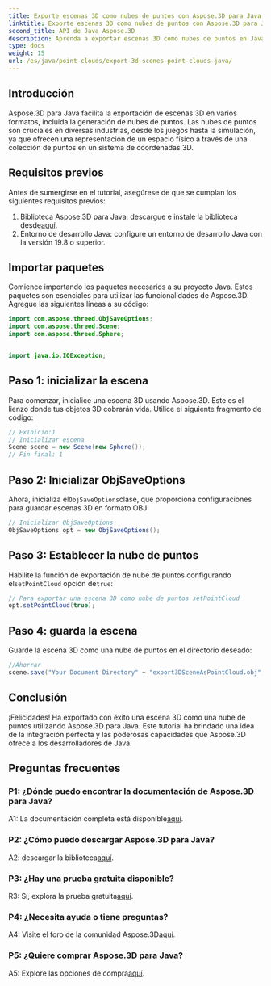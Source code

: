```yaml
---
title: Exporte escenas 3D como nubes de puntos con Aspose.3D para Java
linktitle: Exporte escenas 3D como nubes de puntos con Aspose.3D para Java
second_title: API de Java Aspose.3D
description: Aprenda a exportar escenas 3D como nubes de puntos en Java con Aspose.3D. Mejore sus aplicaciones con potentes gráficos y visualización en 3D.
type: docs
weight: 15
url: /es/java/point-clouds/export-3d-scenes-point-clouds-java/
---
```

## Introducción

Aspose.3D para Java facilita la exportación de escenas 3D en varios formatos, incluida la generación de nubes de puntos. Las nubes de puntos son cruciales en diversas industrias, desde los juegos hasta la simulación, ya que ofrecen una representación de un espacio físico a través de una colección de puntos en un sistema de coordenadas 3D.

## Requisitos previos

Antes de sumergirse en el tutorial, asegúrese de que se cumplan los siguientes requisitos previos:

1.  Biblioteca Aspose.3D para Java: descargue e instale la biblioteca desde[aquí](https://releases.aspose.com/3d/java/).
2. Entorno de desarrollo Java: configure un entorno de desarrollo Java con la versión 19.8 o superior.

## Importar paquetes

Comience importando los paquetes necesarios a su proyecto Java. Estos paquetes son esenciales para utilizar las funcionalidades de Aspose.3D. Agregue las siguientes líneas a su código:

```java
import com.aspose.threed.ObjSaveOptions;
import com.aspose.threed.Scene;
import com.aspose.threed.Sphere;


import java.io.IOException;
```

## Paso 1: inicializar la escena

Para comenzar, inicialice una escena 3D usando Aspose.3D. Este es el lienzo donde tus objetos 3D cobrarán vida. Utilice el siguiente fragmento de código:

```java
// ExInicio:1
// Inicializar escena
Scene scene = new Scene(new Sphere());
// Fin final: 1
```

## Paso 2: Inicializar ObjSaveOptions

 Ahora, inicializa el`ObjSaveOptions`clase, que proporciona configuraciones para guardar escenas 3D en formato OBJ:

```java
// Inicializar ObjSaveOptions
ObjSaveOptions opt = new ObjSaveOptions();
```

## Paso 3: Establecer la nube de puntos

 Habilite la función de exportación de nube de puntos configurando el`setPointCloud` opción de`true`:

```java
// Para exportar una escena 3D como nube de puntos setPointCloud
opt.setPointCloud(true);
```

## Paso 4: guarda la escena

Guarde la escena 3D como una nube de puntos en el directorio deseado:

```java
//Ahorrar
scene.save("Your Document Directory" + "export3DSceneAsPointCloud.obj", opt);
```

## Conclusión

¡Felicidades! Ha exportado con éxito una escena 3D como una nube de puntos utilizando Aspose.3D para Java. Este tutorial ha brindado una idea de la integración perfecta y las poderosas capacidades que Aspose.3D ofrece a los desarrolladores de Java.

## Preguntas frecuentes

### P1: ¿Dónde puedo encontrar la documentación de Aspose.3D para Java?

 A1: La documentación completa está disponible[aquí](https://reference.aspose.com/3d/java/).

### P2: ¿Cómo puedo descargar Aspose.3D para Java?

 A2: descargar la biblioteca[aquí](https://releases.aspose.com/3d/java/).

### P3: ¿Hay una prueba gratuita disponible?

 R3: Sí, explora la prueba gratuita[aquí](https://releases.aspose.com/).

### P4: ¿Necesita ayuda o tiene preguntas?

 A4: Visite el foro de la comunidad Aspose.3D[aquí](https://forum.aspose.com/c/3d/18).

### P5: ¿Quiere comprar Aspose.3D para Java?

 A5: Explore las opciones de compra[aquí](https://purchase.aspose.com/buy).
